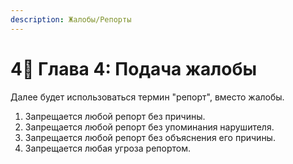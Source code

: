 ```yaml
---
description: Жалобы/Репорты
---
```


# 4⃣ Глава 4: Подача жалобы

Далее будет использоваться термин "репорт", вместо жалобы.

1. Запрещается любой репорт без причины.
2. Запрещается любой репорт без упоминания нарушителя.
3. Запрещается любой репорт без объяснения его причины.
4. Запрещается любая угроза репортом.
